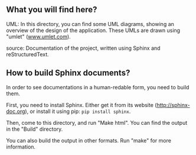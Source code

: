 
What you will find here?
------------------------

UML: In this directory, you can find some UML diagrams, showing an overview of the design of the application. These UMLs are drawn using "umlet" (www.umlet.com).

source: Documentation of the project, written using Sphinx and reStructuredText.

How to build Sphinx documents?
------------------------------

In order to see documentations in a human-redable form, you need to build them.

First, you need to install Sphinx. Either get it from its website (http://sphinx-doc.org), or install it using pip: ``pip install sphinx``.

Then, come to this directory, and run "Make html". You can find the output in the "Build" directory.

You can also build the output in other formats. Run "make" for more information.

